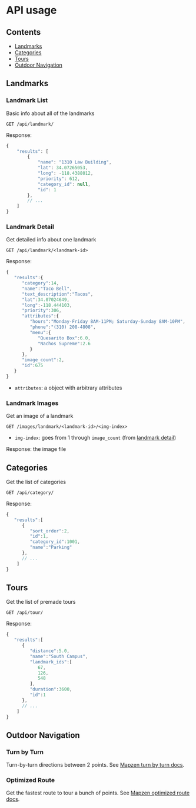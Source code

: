 # API usage

## Contents
- [Landmarks](#landmarks)
- [Categories](#categories)
- [Tours](#tours)
- [Outdoor Navigation](#outdoor-navigation)

## Landmarks

### Landmark List
Basic info about all of the landmarks
```
GET /api/landmark/
```
Response:
```js
{
    "results": [
        {
            "name": "1310 Law Building",
            "lat": 34.07265053,
            "long": -118.4388012,
            "priority": 612,
            "category_id": null,
            "id": 1
        },
        // ...
    ]
}
```

### Landmark Detail
Get detailed info about one landmark
```
GET /api/landmark/<landmark-id>
```
Response:
```js
{  
   "results":{  
      "category":14,
      "name":"Taco Bell",
      "text_description":"Tacos",
      "lat":34.07024649,
      "long":-118.444103,
      "priority":306,
      "attributes":{  
         "hours":"Monday-Friday 8AM-11PM; Saturday-Sunday 8AM-10PM",
         "phone":"(310) 208-4808",
         "menu":{  
            "Quesarito Box":6.0,
            "Nachos Supreme":2.6
         }
      },
      "image_count":2,
      "id":675
   }
}
```
- `attributes`: a object with arbitrary attributes

### Landmark Images
Get an image of a landmark
```
GET /images/landmark/<landmark-id>/<img-index>
```
- `img-index`: goes from 1 through `image_count` (from [landmark detail](#landmark-detail))

Response: the image file


## Categories
Get the list of categories
```
GET /api/category/
```
Response:
```js
{  
   "results":[  
      {  
         "sort_order":2,
         "id":1,
         "category_id":1001,
         "name":"Parking"
      },
      // ...
    ]
}
```


## Tours
Get the list of premade tours
```
GET /api/tour/
```
Response:
```js
{  
   "results":[  
      {  
         "distance":5.0,
         "name":"South Campus",
         "landmark_ids":[  
            67,
            126,
            548
         ],
         "duration":3600,
         "id":1
      },
      // ...
    ]
}
```


## Outdoor Navigation

### Turn by Turn
Turn-by-turn directions between 2 points. See [Mapzen turn by turn docs](https://mapzen.com/documentation/mobility/turn-by-turn/api-reference).

### Optimized Route
Get the fastest route to tour a bunch of points. See [Mapzen optimized route docs](https://mapzen.com/documentation/mobility/optimized/api-reference).

